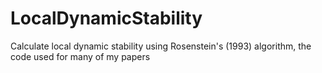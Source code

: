 # LocalDynamicStability
Calculate local dynamic stability using Rosenstein's (1993) algorithm, the code used for many of my papers

